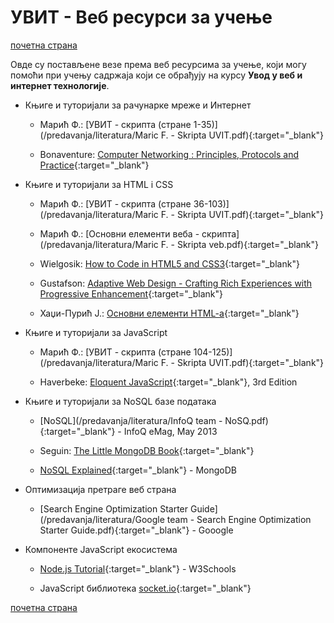 # УВИТ - Веб ресурси за учење  

[почетна страна](/README.md)

Овде су постављене везе према веб ресурсима за учење, који могу помоћи при учењу садржаја који се обрађују на курсу **Увод у веб и интернет технологије**.

* Књиге и туторијали за рачунарке мреже и Интернет  

  * Марић Ф.: [УВИТ - скрипта (стране 1-35)](/predavanja/literatura/Maric F. - Skripta UVIT.pdf){:target="_blank"}

  * Bonaventure: [Computer Networking : Principles, Protocols and Practice](https://www.saylor.org/site/wp-content/uploads/2012/02/Computer-Networking-Principles-Bonaventure-1-30-31-OTC1.pdf){:target="_blank"}  

* Књиге и туторијали за HTML i CSS

  * Марић Ф.: [УВИТ - скрипта (стране 36-103)](/predavanja/literatura/Maric F. - Skripta UVIT.pdf){:target="_blank"}

  * Марић Ф.: [Основни елементи веба - скрипта](/predavanja/literatura/Maric F. - Skripta veb.pdf){:target="_blank"}

  * Wielgosik: [How to Code in HTML5 and CSS3](http://howtocodeinhtml.com/index.html#toc){:target="_blank"}

  * Gustafson: [Adaptive Web Design - Crafting Rich Experiences with Progressive Enhancement](https://adaptivewebdesign.info/1st-edition/read/){:target="_blank"}

  * Хаџи-Пурић Ј.: [Основни елементи HTML-a](http://poincare.matf.bg.ac.rs/~jelenagr/op/htmlskola.htm){:target="_blank"}

* Књиге и туторијали за JavaScript

  * Марић Ф.: [УВИТ - скрипта (стране 104-125)](/predavanja/literatura/Maric F. - Skripta UVIT.pdf){:target="_blank"}

  * Haverbeke: [Eloquent JavaScript](https://eloquentjavascript.net/){:target="_blank"}, 3rd Edition  

* Књиге и туторијали за NoSQL базе података  

  * [NoSQL](/predavanja/literatura/InfoQ team - NoSQ.pdf){:target="_blank"} - InfoQ eMag, May 2013
  
  * Seguin: [The Little MongoDB Book](https://www.openmymind.net/mongodb.pdf){:target="_blank"}

  * [NoSQL Explained](https://www.mongodb.com/nosql-explained){:target="_blank"} - MongoDB  

* Оптимизација претраге веб страна

  * [Search Engine Optimization Starter Guide](/predavanja/literatura/Google team  - Search Engine Optimization Starter Guide.pdf){:target="_blank"} - Gooogle

* Компоненте JavaScript екосистема

  * [Node.js Tutorial](https://www.w3schools.com/nodejs/default.asp){:target="_blank"} - W3Schools

  * JavaScript библиотека [socket.io](https://socket.io/docs/){:target="_blank"}

[почетна страна](/README.md)